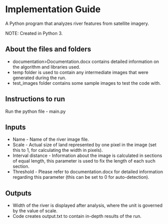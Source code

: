 # Implementation Guide
A Python program that analyzes river features from satellite imagery.

NOTE: Created in Python 3.


## About the files and folders
- documentation>Documentation.docx contains detailed information on the algorithm and libraries used.
- temp folder is used to contain any intermediate images that were generated during the run.
- test_images folder contains some sample images to test the code with.

## Instructions to run
Run the python file - main.py

## Inputs
- Name - Name of the river image file.
- Scale - Actual size of land represented by one pixel in the image (set this to 1, for calculating the width in pixels).
- Interval distance - Information about the image is calculated in sections of equal length, this parameter is used to fix the length of each such section.
- Threshold - Please refer to documentation.docx for detailed information regarding this parameter (this can be set to 0 for auto-detection).

## Outputs
- Width of the river is displayed after analysis, where the unit is governed by the value of scale.
- Code creates output.txt to contain in-depth results of the run.
